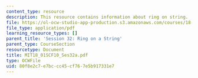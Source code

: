 ```yaml
---
content_type: resource
description: This resource contains information about ring on string.
file: https://ol-ocw-studio-app-production.s3.amazonaws.com/courses/18-01sc-single-variable-calculus-fall-2010/80f8e2c7e7bccc45cf767e5b917331e7_MIT18_01SCF10_Ses32a.pdf
file_type: application/pdf
learning_resource_types: []
parent_title: 'Session 32: Ring on a String'
parent_type: CourseSection
resourcetype: Document
title: MIT18_01SCF10_Ses32a.pdf
type: OCWFile
uid: 80f8e2c7-e7bc-cc45-cf76-7e5b917331e7
---
```

